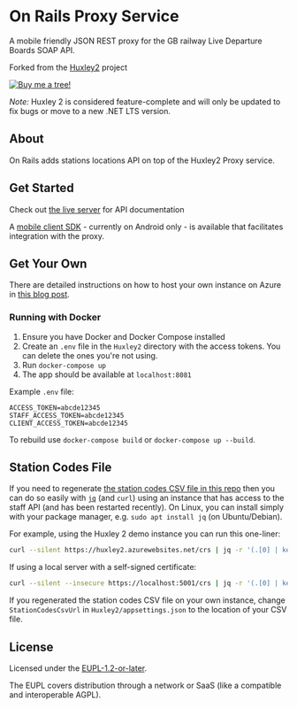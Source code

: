 # On Rails Proxy Service

A mobile friendly JSON REST proxy for the GB railway Live Departure Boards SOAP API.

Forked from the [Huxley2](https://github.com/jpsingleton/Huxley2) project 

[![Buy me a tree!](Huxley2/wwwroot/img/buy-me-a-tree.svg)](https://ecologi.com/unitsetsoftware)

_Note:_ Huxley 2 is considered feature-complete and will only be updated to fix bugs or move to a new .NET LTS version.

## About

On Rails adds stations locations API on top of the Huxley2 Proxy service.

## Get Started

Check out [the live server](https://onrails.azurewebsites.net/) for API documentation

A [mobile client SDK](https://github.com/IntSoftDev/simian) - currently on Android only - is available that facilitates integration with the proxy.

## Get Your Own

There are detailed instructions on how to host your own instance on Azure in [this blog post](https://unop.uk/huxley-2-release/).

### Running with Docker

1. Ensure you have Docker and Docker Compose installed
2. Create an `.env` file in the `Huxley2` directory with the access tokens. You can delete the ones you're not using.
3. Run `docker-compose up`
4. The app should be available at `localhost:8081`

Example `.env` file:

```env
ACCESS_TOKEN=abcde12345
STAFF_ACCESS_TOKEN=abcde12345
CLIENT_ACCESS_TOKEN=abcde12345
```

To rebuild use `docker-compose build` or `docker-compose up --build`.

## Station Codes File

If you need to regenerate [the station codes CSV file in this repo](https://raw.githubusercontent.com/jpsingleton/Huxley2/master/station_codes.csv) then you can do so easily with [`jq`](https://stedolan.github.io/jq/) (and `curl`) using an instance that has access to the staff API (and has been restarted recently). On Linux, you can install simply with your package manager, e.g. `sudo apt install jq` (on Ubuntu/Debian).

For example, using the Huxley 2 demo instance you can run this one-liner:

```bash
curl --silent https://huxley2.azurewebsites.net/crs | jq -r '(.[0] | keys_unsorted) as $keys | $keys, map([.[ $keys[] ]])[] | @csv' > station_codes.csv
```

If using a local server with a self-signed certificate:

```bash
curl --silent --insecure https://localhost:5001/crs | jq -r '(.[0] | keys_unsorted) as $keys | $keys, map([.[ $keys[] ]])[] | @csv' > station_codes.csv
```

If you regenerated the station codes CSV file on your own instance, change `StationCodesCsvUrl` in `Huxley2/appsettings.json` to the location of your CSV file.

## License

Licensed under the [EUPL-1.2-or-later](https://joinup.ec.europa.eu/collection/eupl/introduction-eupl-licence).

The EUPL covers distribution through a network or SaaS (like a compatible and interoperable AGPL).
